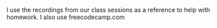 I use the recordings from our class sessions as a reference to help with homework.
I also use freecodecamp.com
